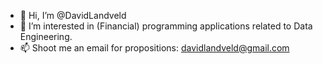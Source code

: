 - 👋 Hi, I’m @DavidLandveld
- 👀 I’m interested in (Financial) programming applications related to Data Engineering.
- 📫 Shoot me an email for propositions: davidlandveld@gmail.com

<!---
DavidLandveld/DavidLandveld is a ✨ special ✨ repository because its `README.md` (this file) appears on your GitHub profile.
You can click the Preview link to take a look at your changes.
--->
